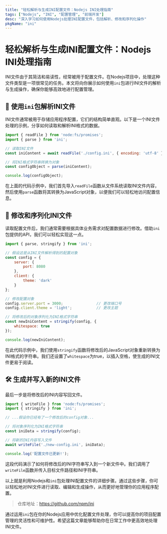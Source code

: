 ```yaml
---
title: "轻松解析与生成INI配置文件：Nodejs INI处理指南"
tags: ["Nodejs", "INI", "配置管理", "前端开发"]
desc: "深入学习如何使用Nodejs处理INI配置文件，包括解析、修改和序列化操作"
pkgName: "ini"
---
```


# 轻松解析与生成INI配置文件：Nodejs INI处理指南

INI文件由于其简洁和易读性，经常被用于配置文件。在Nodejs项目中，处理这种文件类型是一项很常见的任务。本文将向你展示如何使用`ini`包进行INI文件的解析与生成操作，确保你能够高效地进行配置管理。

## 📜 使用`ini`包解析INI文件

INI文件通常被用于存储应用程序配置，它们的结构简单直观。以下是一个INI文件处理的示例，分享如何读取和解析INI格式的数据。

```javascript
import { readFile } from 'node:fs/promises';
import { parse } from 'ini';

// 读取INI文件
const iniContent = await readFile('./config.ini', { encoding: 'utf-8' });

// 将INI格式字符串转换为对象
const configObject = parse(iniContent);

console.log(configObject);
```
在上面的代码示例中，我们首先导入`readFile`函数从文件系统读取INI文件内容，然后使用`parse`函数将其转换为JavaScript对象，以便我们可以轻松地访问配置信息。

## 📝 修改和序列化INI文件

读取配置文件后，我们通常需要根据具体业务需求对配置数据进行修改。借助`ini`包提供的API，我们可以轻松实现这一点。

```javascript
import { parse, stringify } from 'ini';

// 假设这是从INI文件解析得到的配置对象
const config = {
    server: {
        port: 8080
    },
    client: {
        theme: 'dark'
    }
};

// 修改配置对象
config.server.port = 3000;               // 更改端口号
config.client.theme = 'light';           // 更改主题

// 将修改后的对象序列化为INI格式字符串
const newIniContent = stringify(config, {
    whitespace: true
});

console.log(newIniContent);
```
在此代码示例中，我们使用`stringify`函数将修改后的JavaScript对象重新转换为INI格式的字符串。我们还设置了`whitespace`为true，以插入空格，使生成的INI文件更易于阅读。

## 🛠 生成并写入新的INI文件

最后一步是将修改后的INI内容写回文件。

```javascript
import { writeFile } from 'node:fs/promises';
import { stringify } from 'ini';

// ...假设你已经有了一个修改后的config对象...

// 将对象序列化为INI格式字符串
const iniData = stringify(config);

// 将新的INI内容写入文件
await writeFile('./new-config.ini', iniData);

console.log('配置文件已更新!');
```
这段代码演示了如何将修改后的INI字符串写入到一个新文件中。我们调用了`writeFile`函数并传入目标文件路径和INI字符串。

以上就是利用Nodejs和`ini`包处理INI配置文件的详细步骤。通过这些步骤，你可以轻松地对INI文件进行读取、编辑和生成操作，从而更好地管理你的应用程序配置。

> 仓库地址：https://github.com/npm/ini

通过运用`ini`包在你的Nodejs应用中优化配置文件处理，你可以提高你的项目配置管理的灵活性和可维护性。希望这篇文章能够帮助你在日常工作中更高效地处理INI文件。